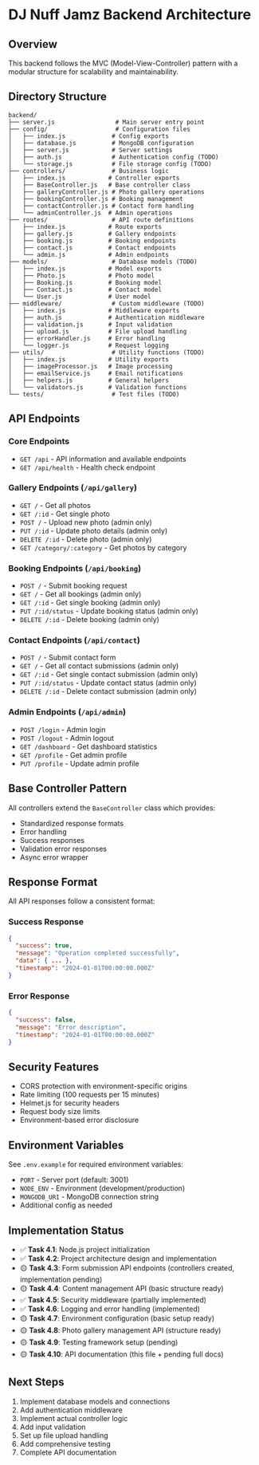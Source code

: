# DJ Nuff Jamz Backend Architecture

## Overview
This backend follows the MVC (Model-View-Controller) pattern with a modular structure for scalability and maintainability.

## Directory Structure
```
backend/
├── server.js                 # Main server entry point
├── config/                   # Configuration files
│   ├── index.js             # Config exports
│   ├── database.js          # MongoDB configuration
│   ├── server.js            # Server settings
│   ├── auth.js              # Authentication config (TODO)
│   └── storage.js           # File storage config (TODO)
├── controllers/             # Business logic
│   ├── index.js            # Controller exports
│   ├── BaseController.js   # Base controller class
│   ├── galleryController.js # Photo gallery operations
│   ├── bookingController.js # Booking management
│   ├── contactController.js # Contact form handling
│   └── adminController.js  # Admin operations
├── routes/                  # API route definitions
│   ├── index.js            # Route exports
│   ├── gallery.js          # Gallery endpoints
│   ├── booking.js          # Booking endpoints
│   ├── contact.js          # Contact endpoints
│   └── admin.js            # Admin endpoints
├── models/                  # Database models (TODO)
│   ├── index.js            # Model exports
│   ├── Photo.js            # Photo model
│   ├── Booking.js          # Booking model
│   ├── Contact.js          # Contact model
│   └── User.js             # User model
├── middleware/              # Custom middleware (TODO)
│   ├── index.js            # Middleware exports
│   ├── auth.js             # Authentication middleware
│   ├── validation.js       # Input validation
│   ├── upload.js           # File upload handling
│   ├── errorHandler.js     # Error handling
│   └── logger.js           # Request logging
├── utils/                   # Utility functions (TODO)
│   ├── index.js            # Utility exports
│   ├── imageProcessor.js   # Image processing
│   ├── emailService.js     # Email notifications
│   ├── helpers.js          # General helpers
│   └── validators.js       # Validation functions
└── tests/                   # Test files (TODO)
```

## API Endpoints

### Core Endpoints
- `GET /api` - API information and available endpoints
- `GET /api/health` - Health check endpoint

### Gallery Endpoints (`/api/gallery`)
- `GET /` - Get all photos
- `GET /:id` - Get single photo
- `POST /` - Upload new photo (admin only)
- `PUT /:id` - Update photo details (admin only)
- `DELETE /:id` - Delete photo (admin only)
- `GET /category/:category` - Get photos by category

### Booking Endpoints (`/api/booking`)
- `POST /` - Submit booking request
- `GET /` - Get all bookings (admin only)
- `GET /:id` - Get single booking (admin only)
- `PUT /:id/status` - Update booking status (admin only)
- `DELETE /:id` - Delete booking (admin only)

### Contact Endpoints (`/api/contact`)
- `POST /` - Submit contact form
- `GET /` - Get all contact submissions (admin only)
- `GET /:id` - Get single contact submission (admin only)
- `PUT /:id/status` - Update contact status (admin only)
- `DELETE /:id` - Delete contact submission (admin only)

### Admin Endpoints (`/api/admin`)
- `POST /login` - Admin login
- `POST /logout` - Admin logout
- `GET /dashboard` - Get dashboard statistics
- `GET /profile` - Get admin profile
- `PUT /profile` - Update admin profile

## Base Controller Pattern
All controllers extend the `BaseController` class which provides:
- Standardized response formats
- Error handling
- Success responses
- Validation error responses
- Async error wrapper

## Response Format
All API responses follow a consistent format:

### Success Response
```json
{
  "success": true,
  "message": "Operation completed successfully",
  "data": { ... },
  "timestamp": "2024-01-01T00:00:00.000Z"
}
```

### Error Response
```json
{
  "success": false,
  "message": "Error description",
  "timestamp": "2024-01-01T00:00:00.000Z"
}
```

## Security Features
- CORS protection with environment-specific origins
- Rate limiting (100 requests per 15 minutes)
- Helmet.js for security headers
- Request body size limits
- Environment-based error disclosure

## Environment Variables
See `.env.example` for required environment variables:
- `PORT` - Server port (default: 3001)
- `NODE_ENV` - Environment (development/production)
- `MONGODB_URI` - MongoDB connection string
- Additional config as needed

## Implementation Status
- ✅ **Task 4.1**: Node.js project initialization
- ✅ **Task 4.2**: Project architecture design and implementation
- 🟡 **Task 4.3**: Form submission API endpoints (controllers created, implementation pending)
- 🟡 **Task 4.4**: Content management API (basic structure ready)
- ✅ **Task 4.5**: Security middleware (partially implemented)
- ✅ **Task 4.6**: Logging and error handling (implemented)
- 🟡 **Task 4.7**: Environment configuration (basic setup ready)
- 🟡 **Task 4.8**: Photo gallery management API (structure ready)
- 🟡 **Task 4.9**: Testing framework setup (pending)
- 🟡 **Task 4.10**: API documentation (this file + pending full docs)

## Next Steps
1. Implement database models and connections
2. Add authentication middleware
3. Implement actual controller logic
4. Add input validation
5. Set up file upload handling
6. Add comprehensive testing
7. Complete API documentation

